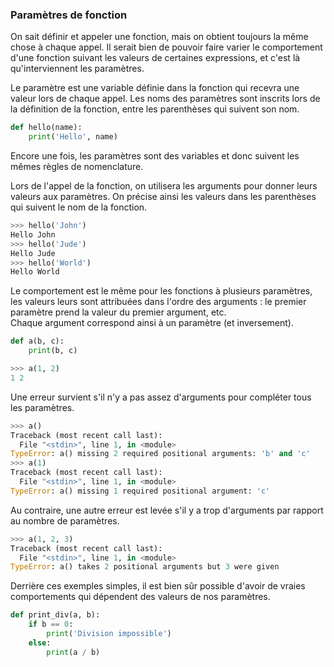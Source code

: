 ### Paramètres de fonction

On sait définir et appeler une fonction, mais on obtient toujours la même chose à chaque appel.
Il serait bien de pouvoir faire varier le comportement d'une fonction suivant les valeurs de certaines expressions, et c'est là qu'interviennent les paramètres.

Le paramètre est une variable définie dans la fonction qui recevra une valeur lors de chaque appel.
Les noms des paramètres sont inscrits lors de la définition de la fonction, entre les parenthèses qui suivent son nom.

```python
def hello(name):
    print('Hello', name)
```

Encore une fois, les paramètres sont des variables et donc suivent les mêmes règles de nomenclature.

Lors de l'appel de la fonction, on utilisera les arguments pour donner leurs valeurs aux paramètres.
On précise ainsi les valeurs dans les parenthèses qui suivent le nom de la fonction.

```python
>>> hello('John')
Hello John
>>> hello('Jude')
Hello Jude
>>> hello('World')
Hello World
```

Le comportement est le même pour les fonctions à plusieurs paramètres, les valeurs leurs sont attribuées dans l'ordre des arguments : le premier paramètre prend la valeur du premier argument, etc.  
Chaque argument correspond ainsi à un paramètre (et inversement).

```python
def a(b, c):
    print(b, c)
```

```python
>>> a(1, 2)
1 2
```

Une erreur survient s'il n'y a pas assez d'arguments pour compléter tous les paramètres.

```python
>>> a()
Traceback (most recent call last):
  File "<stdin>", line 1, in <module>
TypeError: a() missing 2 required positional arguments: 'b' and 'c'
>>> a(1)
Traceback (most recent call last):
  File "<stdin>", line 1, in <module>
TypeError: a() missing 1 required positional argument: 'c'
```

Au contraire, une autre erreur est levée s'il y a trop d'arguments par rapport au nombre de paramètres.

```python
>>> a(1, 2, 3)
Traceback (most recent call last):
  File "<stdin>", line 1, in <module>
TypeError: a() takes 2 positional arguments but 3 were given
```

Derrière ces exemples simples, il est bien sûr possible d'avoir de vraies comportements qui dépendent des valeurs de nos paramètres.

```python
def print_div(a, b):
    if b == 0:
        print('Division impossible')
    else:
        print(a / b)
```
